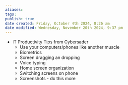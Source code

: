 ```yaml
---
aliases: 
tags: 
publish: true
date created: Friday, October 4th 2024, 8:26 am
date modified: Wednesday, November 20th 2024, 9:37 pm
---
```


- IT Productivity Tips from Cybersader
    - Use your computers/phones like another muscle
    - Biometrics
    - Screen dragging an dropping
    - Voice typing
    - Home screen organization
    - Switching screens on phone
    - Screenshots - do this more 